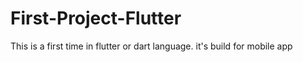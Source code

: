 # First-Project-Flutter
This is a first time in flutter or dart language. it's build for mobile app
